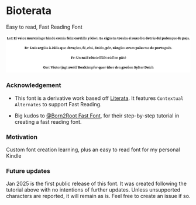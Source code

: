 # Bioterata
Easy to read, Fast Reading Font

![Bioterata Preview](./bioterata.png)

### Acknowledgement

- This font is a derivative work based off [Literata](https://github.com/googlefonts/literata). It features `Contextual Alternates` to support Fast Reading.

- Big kudos to [@Born2Root Fast Font](https://github.com/Born2Root/Fast-Font), for their step-by-step tutorial in creating a fast reading font.

### Motivation

Custom font creation learning, plus an easy to read font for my personal Kindle

### Future updates

Jan 2025 is the first public release of this font. It was created following the tutorial above with no intentions of further updates. Unless unsupported characters are reported, it will remain as is. Feel free to create an issue if so.
